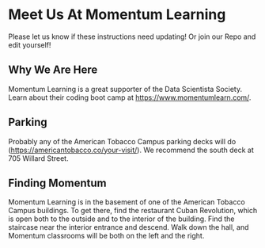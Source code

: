 # Meet Us At Momentum Learning
Please let us know if these instructions need updating! Or join our Repo and edit yourself!

## Why We Are Here
Momentum Learning is a great supporter of the Data Scientista Society. Learn about their coding boot camp at https://www.momentumlearn.com/. 

## Parking
Probably any of the American Tobacco Campus parking decks will do (https://americantobacco.co/your-visit/). We recommend the south deck at 705 Willard Street.

## Finding Momentum
Momentum Learning is in the basement of one of the American Tobacco Campus buildings. To get there, find the restaurant Cuban Revolution, which is open both to the outside and to the interior of the building. Find the staircase near the interior entrance and descend. Walk down the hall, and Momentum classrooms will be both on the left and the right. 